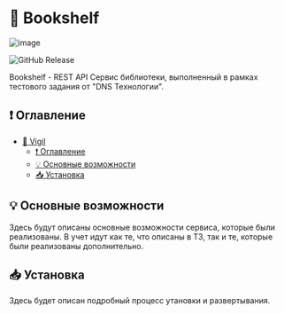# 📖 Bookshelf

![image](https://github.com/user-attachments/assets/9a382384-4062-48fc-877b-8d158d2cff28)

![GitHub Release](https://img.shields.io/github/v/release/Oidaho/bookshelf)

Bookshelf - REST API Сервис библиотеки, выполненный в рамках тестового задания от "DNS Teхнологии".

## ❗ Оглавление

- [🚨 Vigil](#vigil)
  - [❗ Оглавление](#-оглавление)
  - [💡 Основные возможности](#-основные-возможности)
  - [📥 Установка](#-установка)

## 💡 Основные возможности

Здесь будут описаны основные возможности сервиса, которые были реализованы. В учет идут как те, что описаны в ТЗ, так и те, которые были реализованы дополнительно.

## 📥 Установка

Здесь будет описан подробный процесс утановки и развертывания. 
